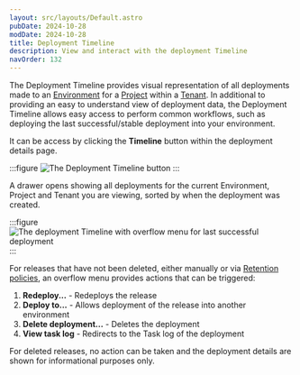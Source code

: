 ```yaml
---
layout: src/layouts/Default.astro
pubDate: 2024-10-28
modDate: 2024-10-28
title: Deployment Timeline
description: View and interact with the deployment Timeline
navOrder: 132
---
```


The Deployment Timeline provides visual representation of all deployments made to an [Environment](docs/infrastructure/environments) for a [Project](/docs/projects) within a [Tenant](docs/projects/tenants). In additional to providing an easy to understand view of deployment data, the Deployment Timeline allows easy access to perform common workflows, such as deploying the last successful/stable deployment into your environment.

It can be access by clicking the **Timeline** button within the deployment details page.

:::figure
![The Deployment Timeline button](/docs/releases/timeline/timeline-button.png)
:::

A drawer opens showing all deployments for the current Environment, Project and Tenant you are viewing, sorted by when the deployment was created.

:::figure
![The deployment Timeline with overflow menu for last successful deployment](/docs/releases/timeline/timeline.png)
:::

For releases that have not been deleted, either manually or via [Retention policies](docs/administration/retention-policies), an overflow menu provides actions that can be triggered:

1. **Redeploy...** - Redeploys the release
2. **Deploy to...** - Allows deployment of the release into another environment
3. **Delete deployment...** - Deletes the deployment
4. **View task log** - Redirects to the Task log of the deployment

For deleted releases, no action can be taken and the deployment details are shown for informational purposes only.
